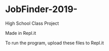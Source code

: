 # JobFinder-2019-
High School Class Project

<p>
Made in Repl.it
</p>
  
To run the program, upload these files to Repl.it
